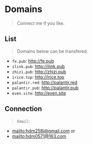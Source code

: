 # Domains

> Connect me if you like.

<style type="text/css">
.markdown-body { 
    max-width: 1012px;
    padding: 0 16px !important;
    margin-left: auto; 
    margin-right: auto; 
}
</style>

## List

> Domains below can be transfered.

* `fe.pub`: <http://fe.pub>
* `ilink.pub`: <http://ilink.pub>
* `zhizi.pub`: <http://zhizi.pub>
* `irice.top`: <http://irice.top>
* `palantir.red`: <http://palantir.red>
* `palantir.pub`: <http://palantir.pub>
* `even.site`: <http://even.site>


## Connection

> `Email`: 
* <mailto:hdm258i@gmail.com> or 
* <mailto:hdm0571@163.com>

<!--PC版-->
<div id="SOHUCS" sid="domains-170727"></div>
<script charset="utf-8" type="text/javascript" src="https://changyan.sohu.com/upload/changyan.js" ></script>
<script type="text/javascript">
window.changyan.api.config({
appid: 'cyt8mLsWK',
conf: 'prod_0dc3fd28debc51f15661ea509cdb2ec7'
});
</script>
